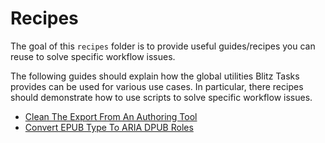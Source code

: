 # Recipes

The goal of this `recipes` folder is to provide useful guides/recipes you can reuse to solve specific workflow issues.

The following guides should explain how the global utilities Blitz Tasks provides can be used for various use cases. In particular, there recipes should demonstrate how to use scripts to solve specific workflow issues.

- [Clean The Export From An Authoring Tool](clean-output.md)
- [Convert EPUB Type To ARIA DPUB Roles](epubtype2aria.md)